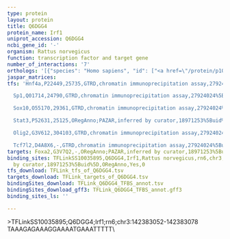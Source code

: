 ```yaml
---
type: protein
layout: protein
title: Q6DGG4
protein_name: Irf1
uniprot_accession: Q6DGG4
ncbi_gene_id: '-'
organism: Rattus norvegicus
function: transcription factor and target gene
number_of_interactions: '7'
orthologs: '[{"species": "Homo sapiens", "id": ["<a href=\"/protein/p10914\">P10914</a>"]}, {"species": "Mus musculus", "id": ["<a href=\"/protein/p15314\">P15314</a>"]}]'
jaspar_matrices: 
tfs: 'Hnf4a,P22449,25735,GTRD,chromatin immunoprecipitation assay,27924024%5Buid%5D,No

  Sp1,Q01714,24790,GTRD,chromatin immunoprecipitation assay,27924024%5Buid%5D,No

  Sox10,O55170,29361,GTRD,chromatin immunoprecipitation assay,27924024%5Buid%5D,No

  Stat3,P52631,25125,ORegAnno;PAZAR,inferred by curator,18971253%5Buid%5D+OR+26578589%5Buid%5D,No

  Olig2,G3V612,304103,GTRD,chromatin immunoprecipitation assay,27924024%5Buid%5D,No

  Tcf7l2,D4A8X6,-,GTRD,chromatin immunoprecipitation assay,27924024%5Buid%5D,No'
targets: Foxa2,G3V7Q2,-,ORegAnno;PAZAR,inferred by curator,18971253%5Buid%5D+OR+26578589%5Buid%5D,No
binding_sites: TFLinkSS10035895,Q6DGG4,Irf1,Rattus norvegicus,rn6,chr3,142383052,142383078,-,rn6&position=chr3:142383052-142383078,inferred
  by curator,18971253%5Buid%5D,ORegAnno,Yes,0
tfs_download: TFLink_tfs_of_Q6DGG4.tsv
targets_download: TFLink_targets_of_Q6DGG4.tsv
bindingSites_download: TFLink_Q6DGG4_TFBS_annot.tsv
bindingSites_download_gff3: TFLink_Q6DGG4_TFBS_annot.gff3
binding_sites_ls: ''

---
```

\>TFLinkSS10035895;Q6DGG4;Irf1;rn6;chr3:142383052-142383078\TAAAGAGAAAGGAAAATGAAATTTTT\